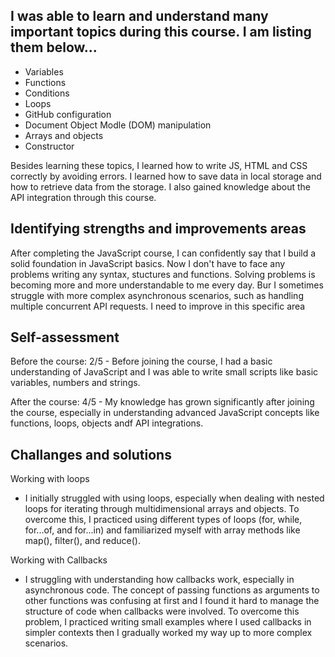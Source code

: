 ## I was able to learn and understand many important topics during this course. I am listing them below...

- Variables
- Functions
- Conditions
- Loops
- GitHub configuration
- Document Object Modle (DOM) manipulation
- Arrays and objects
- Constructor

Besides learning these topics, I learned how to write JS, HTML and CSS correctly by avoiding errors. I learned how to save data in local storage and how to retrieve data from the storage. I also gained knowledge about the API integration through this course.


## Identifying strengths and improvements areas

After completing the JavaScript course, I can confidently say that I build a solid foundation in JavaScript basics. Now I don't have to face any problems writing any syntax, stuctures and functions. Solving problems is becoming more and more understandable to me every day. Bur I sometimes struggle with more complex asynchronous scenarios, such as handling multiple concurrent API requests. I need to improve in this specific area


## Self-assessment

Before the course: 2/5 - Before joining the course, I had a basic understanding of JavaScript and I was able to write small scripts like basic variables, numbers and strings.

After the course: 4/5 - My knowledge has grown significantly after joining the course, especially in understanding advanced JavaScript concepts like functions, loops, objects andf API integrations.

## Challanges and solutions

Working with loops

- I initially struggled with using loops, especially when dealing with nested loops for iterating through multidimensional arrays and objects. To overcome this, I practiced using different types of loops (for, while, for...of, and for...in) and familiarized myself with array methods like map(), filter(), and reduce(). 


Working with Callbacks

- I struggling with understanding how callbacks work, especially in asynchronous code. The concept of passing functions as arguments to other functions was confusing at first and I found it hard to manage the structure of code when callbacks were involved. To overcome this problem, I practiced writing small examples where I used callbacks in simpler contexts then I gradually worked my way up to more complex scenarios.

